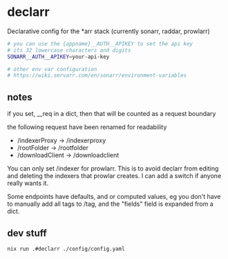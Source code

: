 # declarr 
Declarative config for the *arr stack (currently sonarr, raddar, prowlarr)

```bash
# you can use the {appname}__AUTH__APIKEY to set the api key
# its 32 lowercase characters and digits
SONARR__AUTH__APIKEY=your-api-key

# other env var configuration 
# https://wiki.servarr.com/en/sonarr/environment-variables
```

## notes
if you set, __req in a dict, then that will be counted as a request boundary

the following request have been renamed for readability
- /indexerProxy -> /indexerproxy
- /rootFolder -> /rootfolder
- /downloadClient -> /downloadclient

You can only set /indexer for prowlarr. This is to avoid declarr from editing 
and deleting the indexers that prowlar creates. I can add a switch if anyone
really wants it.

Some endpoints have defaults, and or computed values, eg you don't have to 
manually add all tags to /tag, and the "fields" field is expanded from a dict. 

## dev stuff
```bash
nix run .#declarr ./config/config.yaml
```
